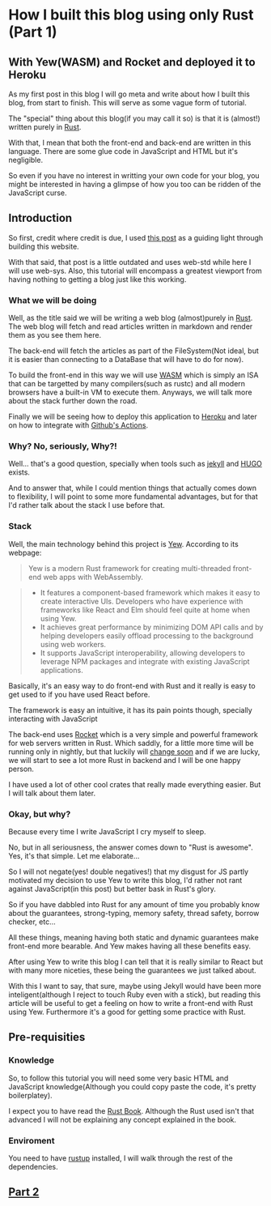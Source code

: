 # How I built this blog using only Rust (Part 1)
## With Yew(WASM) and Rocket and deployed it to Heroku

As my first post in this blog I will go meta and write about how I built this blog, from start to finish. This will serve as some vague form of tutorial.

The "special" thing about this blog(if you may call it so) is that it is (almost!) written purely in [Rust](https://www.rust-lang.org/).

With that, I mean that both the front-end and back-end are written in this language. There are some glue code in JavaScript and HTML but it's negligible. 

So even if you have no interest in writting your own code for your blog, you might be interested in having a glimpse of how you too can be ridden of the JavaScript curse.


## Introduction

So first, credit where credit is due, I used [this post](https://www.steadylearner.com/blog/read/How-to-render-blog-posts-with-Rust-Yew-mounted-API) as a guiding light through building this website.

With that said, that post is a little outdated and uses web-std while here I will use web-sys. Also, this tutorial will encompass a greatest viewport from having nothing to getting a blog just like this working.

### What we will be doing

Well, as the title said we will be writing a web blog (almost)purely in [Rust](https://www.rust-lang.org/). The web blog will fetch and read articles written in markdown and render them as you see them here.

The back-end will fetch the articles as part of the FileSystem(Not ideal, but it is easier than connecting to a DataBase that will have to do for now).

To build the front-end in this way we will use [WASM](https://webassembly.org/) which is simply an ISA that can be targetted by many compilers(such as rustc) and all modern browsers have a built-in VM to execute them. Anyways, we will talk more about the stack further down the road.

Finally we will be seeing how to deploy this application to [Heroku](https://heroku.com/) and later on how to integrate with [Github's Actions](https://github.com/features/actions).

### Why? No, seriously, Why?!

Well... that's a good question, specially when tools such as [jekyll](https://jekyllrb.com/) and [HUGO](https://gohugo.io/) exists.

And to answer that, while I could mention things that actually comes down to flexibility, I will point to some more fundamental advantages, but for that I'd rather talk about the stack I use before that.

### Stack

Well, the main technology behind this project is [Yew](https://yew.rs/). According to its webpage:

> Yew is a modern Rust framework for creating multi-threaded front-end web apps with WebAssembly.

>  * It features a component-based framework which makes it easy to create interactive UIs. Developers who have experience with frameworks like React and Elm should feel quite at home when using Yew.
>  * It achieves great performance by minimizing DOM API calls and by helping developers easily offload processing to the background using web workers.
>  * It supports JavaScript interoperability, allowing developers to leverage NPM packages and integrate with existing JavaScript applications.

Basically, it's an easy way to do front-end with Rust and it really is easy to get used to if you have used React before.

The framework is easy an intuitive, it has its pain points though, specially interacting with JavaScript

The back-end uses [Rocket](https://rocket.rs/) which is a very simple and powerful framework for web servers written in Rust. Which saddly, for a little more time will be running only in nightly, but that luckily will [change soon](https://github.com/SergioBenitez/Rocket/issues/19) and if we are lucky, we will start to see a lot more Rust in backend and I will be one happy person.

I have used a lot of other cool crates that really made everything easier. But I will talk about them later.

### Okay, but why?

Because every time I write JavaScript I cry myself to sleep.

No, but in all seriousness, the answer comes down to "Rust is awesome". Yes, it's that simple. Let me elaborate...

So I will not negate(yes! double negatives!) that my disgust for JS partly motivated my decision to use Yew to write this blog, I'd rather not rant against JavaScript(in this post) but better bask in Rust's glory.

So if you have dabbled into Rust for any amount of time you probably know about the guarantees, strong-typing, memory safety, thread safety, borrow checker, etc...

All these things, meaning having both static and dynamic guarantees make front-end more bearable. And Yew makes having all these benefits easy.

After using Yew to write this blog I can tell that it is really similar to React but with many more niceties, these being the guarantees we just talked about. 

With this I want to say, that sure, maybe using Jekyll would have been more inteligent(although I reject to touch Ruby even with a stick), but reading this article will be useful to get a feeling on how to write a front-end with Rust using Yew. Furthermore it's a good for getting some practice with Rust.

## Pre-requisities

### Knowledge

So, to follow this tutorial you will need some very basic HTML and JavaScript knowledge(Although you could copy paste the code, it's pretty boilerplatey).

I expect you to have read the [Rust Book](https://doc.rust-lang.org/stable/book/). Although the Rust used isn't that advanced I will not be explaining any concept explained in the book.

### Enviroment

You need to have [rustup](https://rustup.rs/) installed, I will walk through the rest of the dependencies.


## [Part 2](#articles/1_how_to_create_a_blog_with_yew(wasm)_rocket_and_deploy_it_to_heroku(part_2).md)
